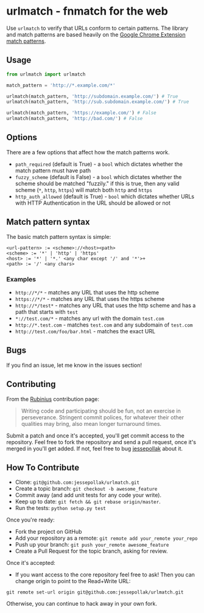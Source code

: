 urlmatch - fnmatch for the web
========

Use `urlmatch` to verify that URLs conform to certain patterns. The library and match patterns are based heavily on the [Google Chrome Extension match patterns](http://developer.chrome.com/extensions/match_patterns).

## Usage

```python
from urlmatch import urlmatch

match_pattern = 'http://*.example.com/*'

urlmatch(match_pattern, 'http://subdomain.example.com/') # True
urlmatch(match_pattern, 'http://sub.subdomain.example.com/') # True

urlmatch(match_pattern, 'https://example.com/') # False
urlmatch(match_pattern, 'http://bad.com/') # False
```

## Options

There are a few options that affect how the match patterns work.

* `path_required` (default is True) - a `bool` which dictates whether the match pattern must have path
* `fuzzy_scheme` (default is False) - a `bool` which dictates whether the scheme should be matched "fuzzily." if this is true, then any valid scheme (`*`, `http`, `https`) will match both `http` and `https`
* `http_auth_allowed` (default is True) - `bool` which dictates whether URLs with HTTP Authentication in the URL should be allowed or not

## Match pattern syntax

The basic match pattern syntax is simple:

```
<url-pattern> := <scheme>://<host><path>
<scheme> := '*' | 'http' | 'https'
<host> := '*' | '*.' <any char except '/' and '*'>+
<path> := '/' <any chars>
```

### Examples

* `http://*/*` - matches any URL that uses the http scheme
* `https://*/*` - matches any URL that uses the https scheme
* `http://*/test*` - matches any URL that uses the http scheme and has a path that starts with `test`
* `*://test.com/*` - matches any url with the domain `test.com`
* `http://*.test.com` - matches `test.com` and any subdomain of `test.com`
* `http://test.com/foo/bar.html` - matches the exact URL


Bugs
----

If you find an issue, let me know in the issues section!

Contributing
------------

From the [Rubinius](http://rubini.us/) contribution page:

> Writing code and participating should be fun, not an exercise in
> perseverance. Stringent commit polices, for whatever their other
> qualities may bring, also mean longer turnaround times.

Submit a patch and once it's accepted, you'll get commit access to the
repository. Feel free to fork the repository and send a pull request,
once it's merged in you'll get added. If not, feel free to bug
[jessepollak](http://github.com/jessepollak) about it.

How To Contribute
-----------------

* Clone: `git@github.com:jessepollak/urlmatch.git`
* Create a topic branch: `git checkout -b awesome_feature`
* Commit away (and add unit tests for any code your write).
* Keep up to date: `git fetch && git rebase origin/master`.
* Run the tests: `python setup.py test`

Once you're ready:

* Fork the project on GitHub
* Add your repository as a remote: `git remote add your_remote your_repo`
* Push up your branch: `git push your_remote awesome_feature`
* Create a Pull Request for the topic branch, asking for review.

Once it's accepted:

* If you want access to the core repository feel free to ask! Then you
can change origin to point to the Read+Write URL:

```
git remote set-url origin git@github.com:jessepollak/urlmatch.git
```

Otherwise, you can continue to hack away in your own fork.

